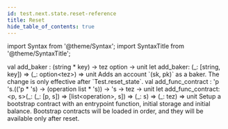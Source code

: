 ```yaml
---
id: test.next.state.reset-reference
title: Reset
hide_table_of_contents: true
---
```

import Syntax from '@theme/Syntax';
import SyntaxTitle from '@theme/SyntaxTitle';



<SyntaxTitle syntax="cameligo">
val add&#95;baker : (string * key) -&gt; tez option -&gt; unit
</SyntaxTitle>
<SyntaxTitle syntax="jsligo">
let add&#95;baker: (&#95;: [string, key]) =&gt; (&#95;: option&lt;tez&gt;) =&gt; unit
</SyntaxTitle>
Adds an account `(sk, pk)` as a baker. The change is only
          effective after `Test.reset_state`.


<SyntaxTitle syntax="cameligo">
val add&#95;func&#95;contract : &#39;p &#39;s.((&#39;p * &#39;s) -&gt; (operation list * &#39;s)) -&gt; &#39;s -&gt; tez -&gt; unit
</SyntaxTitle>
<SyntaxTitle syntax="jsligo">
let add&#95;func&#95;contract: &lt;p, s&gt;(&#95;: (&#95;: [p, s]) =&gt; [list&lt;operation&gt;, s]) =&gt; (&#95;: s) =&gt; (&#95;: tez) =&gt; unit
</SyntaxTitle>
Setup a bootstrap contract with an entrypoint function, initial
          storage and initial balance. Bootstrap contracts will be loaded in
          order, and they will be available only after reset.
